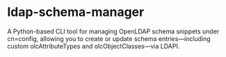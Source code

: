 # ldap-schema-manager
A Python-based CLI tool for managing OpenLDAP schema snippets under cn=config, allowing you to create or update schema entries—including custom olcAttributeTypes and olcObjectClasses—via LDAPI.
